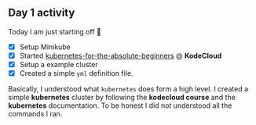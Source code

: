 ## Day 1 activity

Today I am just starting off :kneeling_person:

- [x] Setup Minikube
- [x] Started [kubernetes-for-the-absolute-beginners](https://kodekloud.com/courses/kubernetes-for-the-absolute-beginners-hands-on/) @ **KodeCloud**
- [x] Setup a example cluster
- [x] Created a simple `yml` definition file.

Basically, I understood what `kubernetes` does form a high level. I created a simple **kubernetes** cluster by following the **kodecloud course** and the **kubernetes** documentation. To be honest I did not understood all the commands I ran.

